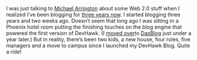 I was just talking to [Michael
Arrington](http://www.techcrunch.com/about-michael-arrington/) about
some Web 2.0 stuff when I realized I’ve been blogging for [three years
now](http://devhawk.net/default,date,2003-01-14.aspx "three years now").
I started blogging three years and two weeks ago. Doesn’t seem that long
ago I was sitting in a Phoenix hotel room putting the finishing touches
on the blog engine that powered the first version of DevHawk. (I [moved
over](http://devhawk.net/2003/10/05/back-in-blog/)to
[DasBlog](http://www.dasblog.info/ "DasBlog") just under a year later.)
But in reality, there’s been two kids, a new house, four roles, five
managers and a move to campus since I launched my DevHawk Blog. Quite a
ride!
